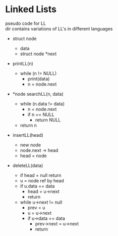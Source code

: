# Linked Lists

pseudo code for LL  
dir contains variations of LL's in different languages  

- struct node
	- data
	- struct node *next

- printLL(n)
	- while (n != NULL)
		- print(data)
		- n = node.next	

- *node searchLL(n, data)
	- while (n.data != data)
		- n = node.next	
		- if n == NULL
			- return NULL	
	- return n
	
- insertLL(head)
	- new node
	- node.next -> head
	- head = node

- deleteLL(data)
	- if head = null return
	- u = node ref by head 
	- if u.data == data
		- head = u->next
		- return
	- while u->next != null
		- prev = u
		- u = u->next
		- if u->data == data
			- prev->next = u->next
			- return
		
